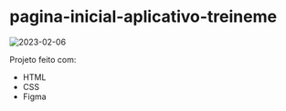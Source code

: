 # pagina-inicial-aplicativo-treineme

![2023-02-06](https://user-images.githubusercontent.com/122229697/217082897-2061ad8b-1aff-4527-bc4c-87acc7f030af.png)

Projeto feito com:
- HTML
- CSS
- Figma
